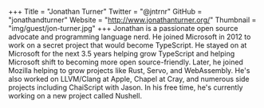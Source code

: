 +++
Title = "Jonathan Turner"
Twitter = "@jntrnr"
GitHub = "jonathandturner"
Website = "http://www.jonathanturner.org/"
Thumbnail = "img/guest/jon-turner.jpg"
+++
Jonathan is a passionate open source advocate and programming language nerd. He joined Microsoft in 2012 to work on a secret project that would become TypeScript. He stayed on at Microsoft for the next 3.5 years helping grow TypeScript and helping Microsoft shift to becoming more open source-friendly. Later, he joined Mozilla helping to grow projects like Rust, Servo, and WebAssembly. He's also worked on LLVM/Clang at Apple, Chapel at Cray, and numerous side projects including ChaiScript with Jason. In his free time, he's currently working on a new project called Nushell.